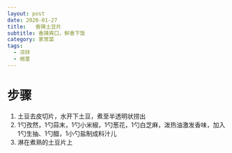 ```yaml
---
layout: post
date: 2020-01-27
title:   香辣土豆片
subtitle: 香辣爽口，鲜香下饭
category: 家常菜
tags:
  - 凉拌
  - 根茎
---
```


# 步骤

1. 土豆去皮切片，水开下土豆，煮至半透明状捞出
2. 1勺孜然，1勺蒜末，1勺小米椒，1勺葱花，1勺白芝麻，泼热油激发香味，加入1勺生抽、1勺醋，1小勺盐制成料汁儿
3. 淋在煮熟的土豆片上